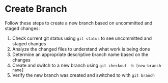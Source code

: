 # Create Branch

Follow these steps to create a new branch based on uncommitted and staged changes:

1. Check current git status using `git status` to see uncommitted and staged changes
2. Analyze the changed files to understand what work is being done
3. Determine an appropriate descriptive branch name based on the changes
4. Create and switch to a new branch using `git checkout -b [new-branch-name]`
5. Verify the new branch was created and switched to with `git branch`